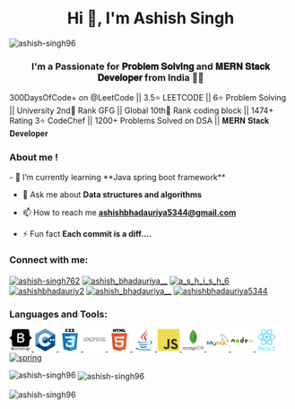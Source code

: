  <h1 align="center">Hi 👋, I'm Ashish Singh</h1>
 <p align="left"> <img src="https://komarev.com/ghpvc/?username=vatsalagupta&label=Profile%20views&color=0e75b6&style=flat" alt="ashish-singh96" /> </p>
<h3 align="center">I'm a Passionate for 𝐏𝐫𝐨𝐛𝐥𝐞𝐦 𝐒𝐨𝐥𝐯𝐢𝐧𝐠 and 𝐌𝐄𝐑𝐍 𝐒𝐭𝐚𝐜𝐤 𝐃𝐞𝐯𝐞𝐥𝐨𝐩𝐞𝐫 from India 🏳️‍🌈</h3>
<p>300DaysOfCode+ on @LeetCode || 3.5⭐ LEETCODE || 6⭐ Problem Solving || University 2nd🥇 Rank GFG || Global 10th🥇 Rank coding block || 1474+ Rating 3⭐ CodeChef || 1200+ Problems Solved on DSA || 𝐌𝐄𝐑𝐍 𝐒𝐭𝐚𝐜𝐤 𝐃𝐞𝐯𝐞𝐥𝐨𝐩𝐞𝐫 </p>
<h3>About me !</h3>
- 🌱 I’m currently learning **Java spring boot framework**

- 💬 Ask me about **Data structures and algorithms**

- 📫 How to reach me **ashishbhadauriya5344@gmail.com**

- ⚡ Fun fact **Each commit is a diff....**

<h3 align="left">Connect with me:</h3>
<p align="left">
<a href="https://linkedin.com/in/ashish-singh762" target="blank"><img align="center" src="https://raw.githubusercontent.com/rahuldkjain/github-profile-readme-generator/master/src/images/icons/Social/linked-in-alt.svg" alt="ashish-singh762" height="30" width="40" /></a>
<a href="https://instagram.com/ashish_bhadauriya__" target="blank"><img align="center" src="https://raw.githubusercontent.com/rahuldkjain/github-profile-readme-generator/master/src/images/icons/Social/instagram.svg" alt="ashish_bhadauriya__" height="30" width="40" /></a>
<a href="https://www.codechef.com/users/a_s_h_i_s_h_6" target="blank"><img align="center" src="https://cdn.jsdelivr.net/npm/simple-icons@3.1.0/icons/codechef.svg" alt="a_s_h_i_s_h_6" height="30" width="40" /></a>
<a href="https://www.hackerrank.com/ashishbhadauriy2" target="blank"><img align="center" src="https://raw.githubusercontent.com/rahuldkjain/github-profile-readme-generator/master/src/images/icons/Social/hackerrank.svg" alt="ashishbhadauriy2" height="30" width="40" /></a>
<a href="https://www.leetcode.com/ashish_bhadauriya__" target="blank"><img align="center" src="https://raw.githubusercontent.com/rahuldkjain/github-profile-readme-generator/master/src/images/icons/Social/leet-code.svg" alt="ashish_bhadauriya__" height="30" width="40" /></a>
<a href="https://auth.geeksforgeeks.org/user/ashishbhadauriya5344" target="blank"><img align="center" src="https://raw.githubusercontent.com/rahuldkjain/github-profile-readme-generator/master/src/images/icons/Social/geeks-for-geeks.svg" alt="ashishbhadauriya5344" height="30" width="40" /></a>
</p>

<h3 align="left">Languages and Tools:</h3>
<p align="left"> <a href="https://getbootstrap.com" target="_blank" rel="noreferrer"> <img src="https://raw.githubusercontent.com/devicons/devicon/master/icons/bootstrap/bootstrap-plain-wordmark.svg" alt="bootstrap" width="40" height="40"/> </a> <a href="https://www.w3schools.com/cpp/" target="_blank" rel="noreferrer"> <img src="https://raw.githubusercontent.com/devicons/devicon/master/icons/cplusplus/cplusplus-original.svg" alt="cplusplus" width="40" height="40"/> </a> <a href="https://www.w3schools.com/css/" target="_blank" rel="noreferrer"> <img src="https://raw.githubusercontent.com/devicons/devicon/master/icons/css3/css3-original-wordmark.svg" alt="css3" width="40" height="40"/> </a> <a href="https://expressjs.com" target="_blank" rel="noreferrer"> <img src="https://raw.githubusercontent.com/devicons/devicon/master/icons/express/express-original-wordmark.svg" alt="express" width="40" height="40"/> </a> <a href="https://www.w3.org/html/" target="_blank" rel="noreferrer"> <img src="https://raw.githubusercontent.com/devicons/devicon/master/icons/html5/html5-original-wordmark.svg" alt="html5" width="40" height="40"/> </a> <a href="https://www.java.com" target="_blank" rel="noreferrer"> <img src="https://raw.githubusercontent.com/devicons/devicon/master/icons/java/java-original.svg" alt="java" width="40" height="40"/> </a> <a href="https://developer.mozilla.org/en-US/docs/Web/JavaScript" target="_blank" rel="noreferrer"> <img src="https://raw.githubusercontent.com/devicons/devicon/master/icons/javascript/javascript-original.svg" alt="javascript" width="40" height="40"/> </a> <a href="https://www.mongodb.com/" target="_blank" rel="noreferrer"> <img src="https://raw.githubusercontent.com/devicons/devicon/master/icons/mongodb/mongodb-original-wordmark.svg" alt="mongodb" width="40" height="40"/> </a> <a href="https://www.mysql.com/" target="_blank" rel="noreferrer"> <img src="https://raw.githubusercontent.com/devicons/devicon/master/icons/mysql/mysql-original-wordmark.svg" alt="mysql" width="40" height="40"/> </a> <a href="https://nodejs.org" target="_blank" rel="noreferrer"> <img src="https://raw.githubusercontent.com/devicons/devicon/master/icons/nodejs/nodejs-original-wordmark.svg" alt="nodejs" width="40" height="40"/> </a> <a href="https://reactjs.org/" target="_blank" rel="noreferrer"> <img src="https://raw.githubusercontent.com/devicons/devicon/master/icons/react/react-original-wordmark.svg" alt="react" width="40" height="40"/> </a> <a href="https://spring.io/" target="_blank" rel="noreferrer"> <img src="https://www.vectorlogo.zone/logos/springio/springio-icon.svg" alt="spring" width="40" height="40"/> </a> </p>

<p><img align="left" src="https://github-readme-stats.vercel.app/api/top-langs?username=ashish-singh96&show_icons=true&locale=en&layout=compact" alt="ashish-singh96" /></p>

<p>&nbsp;<img align="center" src="https://github-readme-stats.vercel.app/api?username=ashish-singh96&show_icons=true&locale=en" alt="ashish-singh96" /></p>

<p><img align="center" src="https://github-readme-streak-stats.herokuapp.com/?user=ashish-singh96&" alt="ashish-singh96" /></p>
